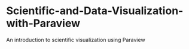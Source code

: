 # Scientific-and-Data-Visualization-with-Paraview
An introduction to scientific visualization using Paraview
